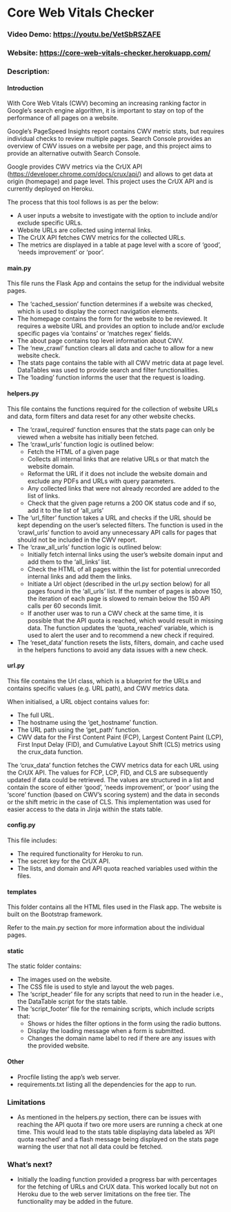 # Core Web Vitals Checker

### Video Demo:  https://youtu.be/VetSbRSZAFE

### Website:  https://core-web-vitals-checker.herokuapp.com/

### Description:

#### Introduction

With Core Web Vitals (CWV) becoming an increasing ranking factor in Google’s search engine algorithm, it is important to stay on top of the performance of all pages on a website.

Google’s PageSpeed Insights report contains CWV metric stats, but requires individual checks to review multiple pages. Search Console provides an overview of CWV issues on a website per page, and this project aims to provide an alternative outwith Search Console.

Google provides CWV metrics via the CrUX API (https://developer.chrome.com/docs/crux/api/) and allows to get data at origin (homepage) and page level. This project uses the CrUX API and is currently deployed on Heroku.

The process that this tool follows is as per the below:

- A user inputs a website to investigate with the option to include and/or exclude specific URLs.
- Website URLs are collected using internal links.
- The CrUX API fetches CWV metrics for the collected URLs.
- The metrics are displayed in a table at page level with a score of ‘good’, ‘needs improvement’ or ‘poor’.

#### main.py
This file runs the Flask App and contains the setup for the individual website pages. 

- The ‘cached_session’ function determines if a website was checked, which is used to display the correct navigation elements.
- The homepage contains the form for the website to be reviewed. It requires a website URL and provides an option to include and/or exclude specific pages via ‘contains’ or ‘matches regex’ fields.
- The about page contains top level information about CWV.
- The ‘new_crawl’ function clears all data and cache to allow for a new website check.
- The stats page contains the table with all CWV metric data at page level. DataTables was used to provide search and filter functionalities.
- The ‘loading’ function informs the user that the request is loading.

#### helpers.py
This file contains the functions required for the collection of website URLs and data, form filters and data reset for any other website checks.

- The ‘crawl_required’ function ensures that the stats page can only be viewed when a website has initially been fetched.
- The ‘crawl_urls’ function logic is outlined below:
  - Fetch the HTML of a given page
  - Collects all internal links that are relative URLs or that match the website domain. 
  - Reformat the URL if it does not include the website domain and exclude any PDFs and URLs with query parameters.
  - Any collected links that were not already recorded are added to the list of links.
  - Check that the given page returns a 200 OK status code and if so, add it to the list of ‘all_urls’
- The ‘url_filter’ function takes a URL and checks if the URL should be kept depending on the user’s selected filters. The function is used in the ‘crawl_urls’ function to avoid any unnecessary API calls for pages that should not be included in the CWV report.
- The ‘craw_all_urls’ function logic is outlined below:
  - Initially fetch internal links using the user’s website domain input and add them to the ‘all_links’ list.
  - Check the HTML of all pages within the list for potential unrecorded internal links and add them the links.
  - Initiate a Url object (described in the url.py section below) for all pages found in the ‘all_urls’ list. If the number of pages is above 150, the iteration of each page is slowed to remain below the 150 API calls per 60 seconds limit.
  - If another user was to run a CWV check at the same time, it is possible that the API quota is reached, which would result in missing data. The function updates the ‘quota_reached’ variable, which is used to alert the user and to recommend a new check if required.
- The ‘reset_data’ function resets the lists, filters, domain, and cache used in the helpers functions to avoid any data issues with a new check.

#### url.py
This file contains the Url class, which is a blueprint for the URLs and contains specific values (e.g. URL path), and CWV metrics data.

When initialised, a URL object contains values for:
- The full URL.
- The hostname using the ‘get_hostname’ function.
- The URL path using the ‘get_path’ function.
- CWV data for the First Content Paint (FCP), Largest Content Paint (LCP), First Input Delay (FID), and Cumulative Layout Shift (CLS) metrics using the crux_data function.

The ‘crux_data’ function fetches the CWV metrics data for each URL using the CrUX API. The values for FCP, LCP, FID, and CLS are subsequently updated if data could be retrieved. The values are structured in a list and contain the score of either ‘good’, ‘needs improvement’, or ‘poor’ using the ‘score’ function (based on CWV’s scoring system) and the data in seconds or the shift metric in the case of CLS. This implementation was used for easier access to the data in Jinja within the stats table.

#### config.py
This file includes:
- The required functionality for Heroku to run.
- The secret key for the CrUX API.
- The lists, and domain and API quota reached variables used within the files.

#### templates
This folder contains all the HTML files used in the Flask app. The website is built on the Bootstrap framework. 

Refer to the main.py section for more information about the individual pages.

#### static
The static folder contains:
- The images used on the website.
- The CSS file is used to style and layout the web pages.
- The ‘script_header’ file for any scripts that need to run in the header i.e., the DataTable script for the stats table.
- The ‘script_footer’ file for the remaining scripts, which include scripts that:
  - Shows or hides the filter options in the form using the radio buttons.
  - Display the loading message when a form is submitted.
  - Changes the domain name label to red if there are any issues with the provided website.

#### Other
- Procfile listing the app’s web server.
- requirements.txt listing all the dependencies for the app to run.

### Limitations
- As mentioned in the helpers.py section, there can be issues with reaching the API quota if two ore more users are running a check at one time. This would lead to the stats table displaying data labeled as ‘API quota reached’ and a flash message being displayed on the stats page warning the user that not all data could be fetched.

### What’s next?
- Initially the loading function provided a progress bar with percentages for the fetching of URLs and CrUX data. This worked locally but not on Heroku due to the web server limitations on the free tier. The functionality may be added in the future.
